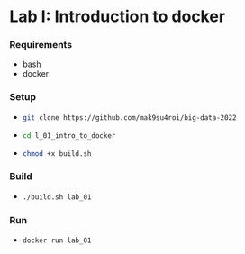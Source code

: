 # Lab I: Introduction to docker


### Requirements
- bash
- docker


### Setup
-   ```bash
    git clone https://github.com/mak9su4roi/big-data-2022
    ```
-   ```bash
    cd l_01_intro_to_docker
    ```
-   ```bash
    chmod +x build.sh
    ```

### Build
-   ```bash
    ./build.sh lab_01
    ```

### Run
-   ```bash
    docker run lab_01
    ```